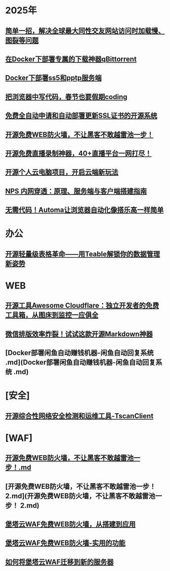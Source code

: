 # 2025年

## [简单一招，解决全球最大同性交友网站访问时加载慢、图裂等问题](简单一招，解决全球最大同性交友网站访问时加载慢、图裂等问题.md)

## [在Docker下部署专属的下载神器qBittorrent](在Docker下部署专属的下载神器qBittorrent.md)

## [Docker下部署ss5和pptp服务端](Docker下部署ss5和pptp服务端.md)

## [把浏览器中写代码，春节也要假期coding](把浏览器中写代码，春节也要假期coding.md)

## [免费全自动申请和自动部署更新SSL证书的开源系统](免费全自动申请和自动部署更新SSL证书的开源系统.md)

## [开源免费WEB防火墙，不让黑客不敢越雷池一步！](开源免费WEB防火墙，不让黑客不敢越雷池一步！.md)

## [开源免费直播录制神器，40+直播平台一网打尽！](开源免费直播录制神器，40+直播平台一网打尽！.md)

## [开源个人云电脑项目，开启云端新玩法](开源个人云电脑项目，开启云端新玩法.md)

## [NPS 内网穿透：原理、服务端与客户端搭建指南](NPS内网穿透原理服务端与客户端搭建指南.md)

## [无需代码！Automa让浏览器自动化像搭乐高一样简单](Automa.md)



# 办公

## [开源轻量级表格革命——用Teable解锁你的数据管理新姿势](Teable.md)

# WEB

## [开源工具Awesome Cloudflare：独立开发者的免费工具箱，从图床到监控一应俱全](Awesome-Cloudflare.md)

## [微信排版效率炸裂！试试这款开源Markdown神器](doocs-md.md)

## [Docker部署闲鱼自动赚钱机器-闲鱼自动回复系统 .md](Docker部署闲鱼自动赚钱机器-闲鱼自动回复系统 .md)

# [安全]

## [开源综合性网络安全检测和运维工具-TscanClient](开源综合性网络安全检测和运维工具-TscanClient.md)



# [WAF]

## [开源免费WEB防火墙，不让黑客不敢越雷池一步！.md](开源免费WEB防火墙，不让黑客不敢越雷池一步！.md)

## [开源免费WEB防火墙，不让黑客不敢越雷池一步！ 2.md](开源免费WEB防火墙，不让黑客不敢越雷池一步！ 2.md)

## [堡塔云WAF免费WEB防火墙，从搭建到应用](堡塔云WAF免费WEB防火墙，从搭建到应用.md)

## [堡塔云WAF免费WEB防火墙-实用的功能](堡塔云WAF免费WEB防火墙-实用的功能.md)

## [如何将堡塔云WAF迁移到新的服务器](如何将堡塔云WAF迁移到新的服务器.md)

